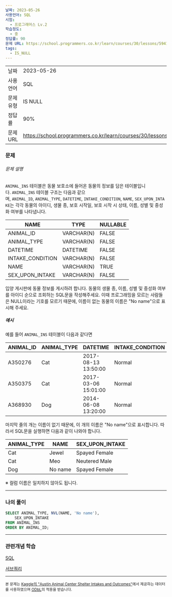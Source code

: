 ```yaml
---
날짜: 2023-05-26
사용언어: SQL
시험:
  - 프로그래머스 Lv.2
학습정도:
  - 중
정답률: 90
문제 URL: https://school.programmers.co.kr/learn/courses/30/lessons/59410
tags:
  - IS_NULL
---
```

|           |                                                                 |
| --------- | --------------------------------------------------------------- |
| 날짜      | 2023-05-26                                                      |
| 사용 언어 | SQL                                                             |
| 문제 유형 | IS NULL                                                         |
| 정답률    | 90%                                                             |
| 문제 URL  | https://school.programmers.co.kr/learn/courses/30/lessons/59410 |

### 문제

###### 문제 설명

`ANIMAL_INS` 테이블은 동물 보호소에 들어온 동물의 정보를 담은 테이블입니다. `ANIMAL_INS` 테이블 구조는 다음과 같으며, `ANIMAL_ID`, `ANIMAL_TYPE`, `DATETIME`, `INTAKE_CONDITION`, `NAME`, `SEX_UPON_INTAKE`는 각각 동물의 아이디, 생물 종, 보호 시작일, 보호 시작 시 상태, 이름, 성별 및 중성화 여부를 나타냅니다.

|NAME|TYPE|NULLABLE|
|---|---|---|
|ANIMAL_ID|VARCHAR(N)|FALSE|
|ANIMAL_TYPE|VARCHAR(N)|FALSE|
|DATETIME|DATETIME|FALSE|
|INTAKE_CONDITION|VARCHAR(N)|FALSE|
|NAME|VARCHAR(N)|TRUE|
|SEX_UPON_INTAKE|VARCHAR(N)|FALSE|

입양 게시판에 동물 정보를 게시하려 합니다. 동물의 생물 종, 이름, 성별 및 중성화 여부를 아이디 순으로 조회하는 SQL문을 작성해주세요. 이때 프로그래밍을 모르는 사람들은 NULL이라는 기호를 모르기 때문에, 이름이 없는 동물의 이름은 "No name"으로 표시해 주세요.

##### 예시

예를 들어 `ANIMAL_INS` 테이블이 다음과 같다면

|ANIMAL_ID|ANIMAL_TYPE|DATETIME|INTAKE_CONDITION|NAME|SEX_UPON_INTAKE|
|---|---|---|---|---|---|
|A350276|Cat|2017-08-13 13:50:00|Normal|Jewel|Spayed Female|
|A350375|Cat|2017-03-06 15:01:00|Normal|Meo|Neutered Male|
|A368930|Dog|2014-06-08 13:20:00|Normal|NULL|Spayed Female|

마지막 줄의 개는 이름이 없기 때문에, 이 개의 이름은 "No name"으로 표시합니다. 따라서 SQL문을 실행하면 다음과 같이 나와야 합니다.

|ANIMAL_TYPE|NAME|SEX_UPON_INTAKE|
|---|---|---|
|Cat|Jewel|Spayed Female|
|Cat|Meo|Neutered Male|
|Dog|No name|Spayed Female|

※ 컬럼 이름은 일치하지 않아도 됩니다.

---

### 나의 풀이

```SQL
SELECT ANIMAL_TYPE, NVL(NAME, 'No name'), 
    SEX_UPON_INTAKE
FROM ANIMAL_INS
ORDER BY ANIMAL_ID;
```

---
### 관련개념 학습

[SQL](Summary/DB/SQL.md)

[서브쿼리](Summary/서브%20쿼리)

---
<small>본 문제는 [Kaggle의 "Austin Animal Center Shelter Intakes and Outcomes"](https://www.kaggle.com/aaronschlegel/austin-animal-center-shelter-intakes-and-outcomes)에서 제공하는 데이터를 사용하였으며 [ODbL](https://opendatacommons.org/licenses/odbl/1.0/)의 적용을 받습니다.</small>